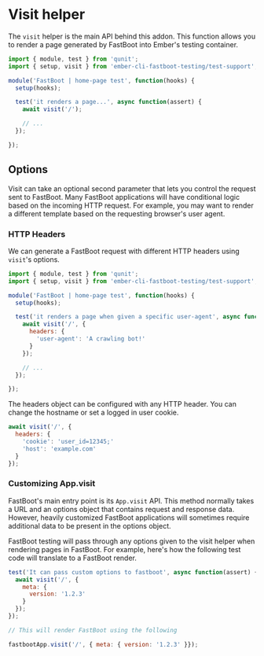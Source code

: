 # Visit helper

The `visit` helper is the main API behind this addon. This function allows you to render a page generated by FastBoot into Ember's testing container.

```js
import { module, test } from 'qunit';
import { setup, visit } from 'ember-cli-fastboot-testing/test-support';

module('FastBoot | home-page test', function(hooks) {
  setup(hooks);

  test('it renders a page...', async function(assert) {
    await visit('/');

    // ...
  });

});
```

## Options

Visit can take an optional second parameter that lets you control the request sent to FastBoot. Many FastBoot applications will have conditional logic based on the incoming HTTP request. For example, you may want to render a different template based on the requesting browser's user agent.

### HTTP Headers

We can generate a FastBoot request with different HTTP headers using `visit`'s options.

```js
import { module, test } from 'qunit';
import { setup, visit } from 'ember-cli-fastboot-testing/test-support';

module('FastBoot | home-page test', function(hooks) {
  setup(hooks);

  test('it renders a page when given a specific user-agent', async function(assert) {
    await visit('/', {
      headers: {
        'user-agent': 'A crawling bot!'
      }
    });

    // ...
  });

});
```

The headers object can be configured with any HTTP header. You can change the hostname or set a logged in user cookie.

```js
await visit('/', {
  headers: {
    'cookie': 'user_id=12345;'
    'host': 'example.com'
  }
});
```

### Customizing App.visit

FastBoot's main entry point is its `App.visit` API. This method normally takes a URL and an options object that contains request and response data. However, heavily customized FastBoot applications will sometimes require additional data to be present in the options object.

FastBoot testing will pass through any options given to the visit helper when rendering pages in FastBoot. For example, here's how the following test code will translate to a FastBoot render.

```js
test('It can pass custom options to fastboot', async function(assert) {
  await visit('/', {
    meta: {
      version: '1.2.3'
    }
  });
});

// This will render FastBoot using the following

fastbootApp.visit('/', { meta: { version: '1.2.3' }});
```
